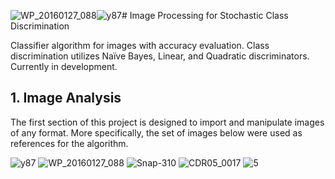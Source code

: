 ![WP_20160127_088](https://github.com/user-attachments/assets/c70a2dad-93e4-404b-9a70-7d883a437c20)![y87](https://github.com/user-attachments/assets/07d3c41b-f93d-4e5f-b625-7f9f82ba535c)# Image Processing for Stochastic Class Discrimination

Classifier algorithm for images with accuracy evaluation. Class discrimination utilizes Naïve Bayes, Linear, and
Quadratic discriminators. Currently in development.

## 1. Image Analysis

The first section of this project is designed to import and manipulate images of any format. More specifically, the set of images below were used as references for the algorithm.

![y87](https://github.com/user-attachments/assets/c873046e-2d5c-42a7-8d05-9bed4d314da2)
![WP_20160127_088](https://github.com/user-attachments/assets/af970f4b-5090-471e-88a1-97313c212909)
![Snap-310](https://github.com/user-attachments/assets/9f439661-5c33-4842-bbc5-2f1edd198a6c)
![CDR05_0017](https://github.com/user-attachments/assets/9790a5fe-6028-46ec-824d-048ab56c5e0b)
![5](https://github.com/user-attachments/assets/46f0af00-be84-4260-a8e4-b03f96a4a0aa)
